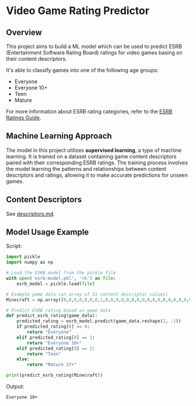 # Video Game Rating Predictor

## Overview

This project aims to build a ML model which can be used to predict ESRB (Entertainment Software Rating Board) ratings for video games basing on their content descriptors.

It's able to classify games into one of the following age groups:

- Everyone
- Everyone 10+
- Teen
- Mature

For more information about ESRB rating categories, refer to the [ESRB Ratings Guide](https://www.esrb.org/ratings-guide/).

## Machine Learning Approach

The model in this project utilizes **supervised learning**, a type of machine learning. It is trained on a dataset containing game content descriptors paired with their corresponding ESRB ratings. The training process involves the model learning the patterns and relationships between content descriptors and ratings, allowing it to make accurate predictions for unseen games.

## Content Descriptors

See [descriptors.md](descriptors.md).

## Model Usage Example

Script:

```python
import pickle
import numpy as np

# Load the ESRB model from the pickle file
with open('esrb-model.pkl', 'rb') as file:
    esrb_model = pickle.load(file)

# Example game data (an array of 31 content descriptor values)
Minecraft = np.array([0,0,0,0,0,0,0,1,0,0,0,0,0,0,0,0,0,0,0,0,0,0,0,0,0,0,0,0,0,0,0])

# Predict ESRB rating based on game data
def predict_esrb_rating(game_data):
    predicted_rating = esrb_model.predict(game_data.reshape(1, -1))
    if predicted_rating[0] == 0:
        return "Everyone"
    elif predicted_rating[0] == 1:
        return "Everyone 10+"
    elif predicted_rating[0] == 2:
        return "Teen"
    else:
        return "Mature 17+"

print(predict_esrb_rating(Minecraft))
```

Output:

```
Everyone 10+
```
